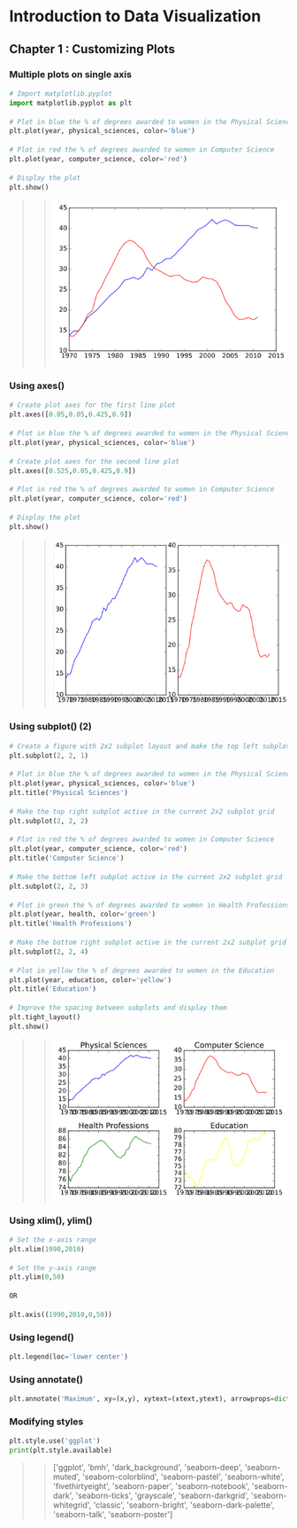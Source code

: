# Introduction to Data Visualization

## Chapter 1 : Customizing Plots

### Multiple plots on single axis
```python
# Import matplotlib.pyplot
import matplotlib.pyplot as plt

# Plot in blue the % of degrees awarded to women in the Physical Sciences
plt.plot(year, physical_sciences, color='blue')

# Plot in red the % of degrees awarded to women in Computer Science
plt.plot(year, computer_science, color='red')

# Display the plot
plt.show()
```
>>![](img/normal-plot.png)

### Using axes()
```python
# Create plot axes for the first line plot
plt.axes([0.05,0.05,0.425,0.9])

# Plot in blue the % of degrees awarded to women in the Physical Sciences
plt.plot(year, physical_sciences, color='blue')

# Create plot axes for the second line plot
plt.axes([0.525,0.05,0.425,0.9])

# Plot in red the % of degrees awarded to women in Computer Science
plt.plot(year, computer_science, color='red')

# Display the plot
plt.show()

```
>>![](img/plot-with-axes.png)

### Using subplot() (2)
```python
# Create a figure with 2x2 subplot layout and make the top left subplot active
plt.subplot(2, 2, 1) 

# Plot in blue the % of degrees awarded to women in the Physical Sciences
plt.plot(year, physical_sciences, color='blue')
plt.title('Physical Sciences')

# Make the top right subplot active in the current 2x2 subplot grid 
plt.subplot(2, 2, 2)

# Plot in red the % of degrees awarded to women in Computer Science
plt.plot(year, computer_science, color='red')
plt.title('Computer Science')

# Make the bottom left subplot active in the current 2x2 subplot grid
plt.subplot(2, 2, 3)

# Plot in green the % of degrees awarded to women in Health Professions
plt.plot(year, health, color='green')
plt.title('Health Professions')

# Make the bottom right subplot active in the current 2x2 subplot grid
plt.subplot(2, 2, 4)

# Plot in yellow the % of degrees awarded to women in the Education
plt.plot(year, education, color='yellow')
plt.title('Education')

# Improve the spacing between subplots and display them
plt.tight_layout()
plt.show()
```
>>![](img/subplot-example-2.png)

### Using xlim(), ylim()
```python
# Set the x-axis range
plt.xlim(1990,2010) 

# Set the y-axis range
plt.ylim(0,50)

OR

plt.axis((1990,2010,0,50))
```

### Using legend()
```python
plt.legend(loc='lower center')
```

### Using annotate()
```python
plt.annotate('Maximum', xy=(x,y), xytext=(xtext,ytext), arrowprops=dict(facecolor='black'))
```

### Modifying styles
```python
plt.style.use('ggplot')
print(plt.style.available)
```
>>['ggplot', 'bmh', 'dark_background', 'seaborn-deep', 'seaborn-muted', 'seaborn-colorblind', 'seaborn-pastel', 'seaborn-white', 'fivethirtyeight', 'seaborn-paper', 'seaborn-notebook', 'seaborn-dark', 'seaborn-ticks', 'grayscale', 'seaborn-darkgrid', 'seaborn-whitegrid', 'classic', 'seaborn-bright', 'seaborn-dark-palette', 'seaborn-talk', 'seaborn-poster']
